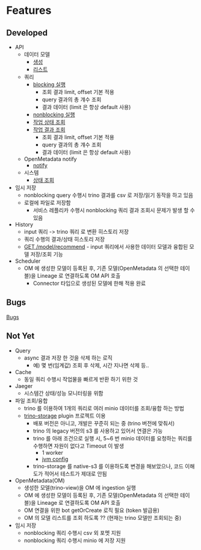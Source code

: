 # Features
## Developed

- API
  - 데이터 모델
    - [생성](../src/main/java/com/mobigen/dolphin/controller/ApiController.java#L43)
    - [리스트](../src/main/java/com/mobigen/dolphin/controller/ApiController.java#L37)
  - 쿼리
    - [blocking 실행](../src/main/java/com/mobigen/dolphin/controller/ApiController.java#L57)
      - 조회 결과 limit, offset 기본 적용
      - query 결과의 총 걔수 조회
      - 결과 데이터 (limit 은 항상 default 사용)
    - [nonblocking 실행](../src/main/java/com/mobigen/dolphin/controller/ApiController.java#L63)
    - [작업 상태 조회](../src/main/java/com/mobigen/dolphin/controller/ApiController.java#L81)
    - [작업 결과 조회](../src/main/java/com/mobigen/dolphin/controller/ApiController.java#L69)
      - 조회 결과 limit, offset 기본 적용
      - query 결과의 총 걔수 조회
      - 결과 데이터 (limit 은 항상 default 사용)
  - OpenMetadata notify
    - [notify](../src/main/java/com/mobigen/dolphin/controller/OMNotifyController.java#L27)
  - 시스템
    - [상태 조회](../src/main/java/com/mobigen/dolphin/controller/StatusController.java#L28)
- 임시 저장
  - nonblocking query 수행시 trino 결과를 csv 로 저장/읽기 동작을 하고 있음
  - 로컬에 파일로 저장함
    - 서비스 레플리카 수행시 nonblocking 쿼리 결과 조회시 문제가 발생 할 수 있음
- History
  - input 쿼리 -> trino 쿼리 로 변환 히스토리 저장
  - 쿼리 수행의 결과/상태 히스토리 저장
  - [GET /model/recommend](../src/main/java/com/mobigen/dolphin/controller/StatusController.java#L86) - input 쿼리에서 사용한 데이터 모델과 융합된 모델 저장/조회 기능
- Scheduler
  - OM 에 생성한 모델이 등록된 후, 기존 모델(OpenMetadata 의 선택한 테이블)을 Lineage 로 연결하도록 OM API 호출
    - Connector 타입으로 생성된 모델에 한해 적용 완료

## Bugs

[Bugs](./Bugs.md)

## Not Yet

- Query
  - async 결과 저장 한 것을 삭제 하는 로직
    - 예) 몇 번(임계값) 조회 후 삭제, 시간 지나면 삭제 등..
- Cache
  - 동일 쿼리 수행시 작업물을 빠르게 반환 하기 위한 것
- Jaeger
  - 시스템간 상태/성능 모니터링을 위함
- 파일 조회/융합
  - trino 를 이용하여 1개의 쿼리로 여러 minio 데이터를 조회/융합 하는 방법
  - [trino-storage](https://github.com/snowlift/trino-storage) plugin 프로젝트 이용
    - 배포 버전은 아니고, 개발은 꾸준히 되는 중 (trino 버전에 맞춰서)
    - trino 의 legacy 버전의 s3 를 사용하고 있어서 연결은 가능
    - trino 를 아래 조건으로 실행 시, 5~6 번 minio 데이터를 요청하는 쿼리를 수행하면 자원이 없다고 Timeout 이 발생
      - 1 worker
      - [jvm config](../config/trino/jvm.config)
    - trino-storage 를 native-s3 를 이용하도록 변경을 해보았으나, 코드 이해도가 적어서 테스트가 제대로 안됨
- OpenMetadata(OM)
  - 생성한 모델(trino-view)을 OM 에 ingestion 실행
  - OM 에 생성한 모델이 등록된 후, 기존 모델(OpenMetadata 의 선택한 테이블)을 Lineage 로 연결하도록 OM API 호출
  - OM 연결을 위한 bot getOrCreate 로직 필요 (token 발급용)
  - OM 의 모델 리스트를 조회 하도록 ?? (현재는 trino 모델만 조회되는 중)
- 임시 저장
  - nonblocking 쿼리 수행시 csv 외 포멧 지원
  - nonblocking 쿼리 수행시 minio 에 저장 지원

